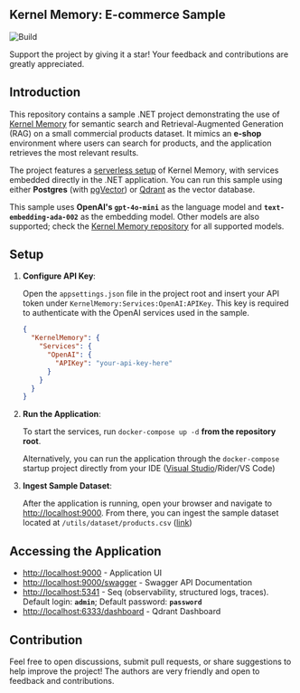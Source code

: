 ## Kernel Memory: E-commerce Sample


![Build](https://github.com/demid-ns/kernel-memory-ecommerce-sample/actions/workflows/ci-build.yml/badge.svg)

Support the project by giving it a star! Your feedback and contributions are greatly appreciated.

## Introduction

This repository contains a sample .NET project demonstrating the use of [Kernel Memory](https://github.com/microsoft/kernel-memory) for semantic search and Retrieval-Augmented Generation (RAG) on a small commercial products dataset. 
It mimics an **e-shop** environment where users can search for products, and the application retrieves the most relevant results.

The project features a [serverless setup](https://microsoft.github.io/kernel-memory/serverless) of Kernel Memory, with services embedded directly in the .NET application. 
You can run this sample using either **Postgres** (with [pgVector](https://github.com/pgvector/pgvector)) or [Qdrant](https://github.com/qdrant/qdrant) as the vector database.

This sample uses **OpenAI's `gpt-4o-mini`** as the language model and **`text-embedding-ada-002`** as the embedding model. Other models are also supported; check the [Kernel Memory repository](https://github.com/microsoft/kernel-memory) for all supported models.

## Setup

1. **Configure API Key**:
   
   Open the `appsettings.json` file in the project root and insert your API token under `KernelMemory:Services:OpenAI:APIKey`. This key is required to authenticate with the OpenAI services used in the sample.

   ```json
   {
     "KernelMemory": {
       "Services": {
         "OpenAI": {
           "APIKey": "your-api-key-here"
         }
       }
     }
   }
   ```
   
2. **Run the Application**:
   
   To start the services, run `docker-compose up -d` **from the repository root**.

   Alternatively, you can run the application through the `docker-compose` startup project directly from your IDE ([Visual Studio](https://learn.microsoft.com/en-us/visualstudio/containers/tutorial-multicontainer?view=vs-2022)/Rider/VS Code)

3. **Ingest Sample Dataset**:
   
   After the application is running, open your browser and navigate to [http://localhost:9000](http://localhost:9000).
   From there, you can ingest the sample dataset located at `/utils/dataset/products.csv` ([link](./utils/dataset/products.csv))

## Accessing the Application

- [http://localhost:9000](http://localhost:9000) - Application UI
- [http://localhost:9000/swagger](http://localhost:9000/swagger) - Swagger API Documentation
- [http://localhost:5341](http://localhost:5341) - Seq (observability, structured logs, traces). Default login: **`admin`**; Default password: **`password`**
- [http://localhost:6333/dashboard](http://localhost:6333/dashboard) - Qdrant Dashboard

## Contribution

Feel free to open discussions, submit pull requests, or share suggestions to help improve the project! The authors are very friendly and open to feedback and contributions.


   
